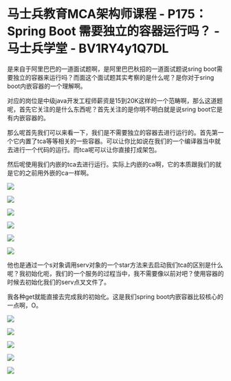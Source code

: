 # 马士兵教育MCA架构师课程 - P175：Spring Boot 需要独立的容器运行吗？ - 马士兵学堂 - BV1RY4y1Q7DL

是来自于阿里巴巴的一道面试题啊，是阿里巴巴秋招的一道面试题说sring boot需要独立的容器来运行吗？而面这个面试题其实考察的是什么呢？是你对于sring boot内嵌容器的一个理解啊。

对应的岗位是中级java开发工程师薪资是15到20K这样的一个范畴啊，那么这道题呢，首先它关注的是什么东西呢？首先关注的是你明不明白就是说sring boot它是有内嵌容器的。

那么呢首先我们可以来看一下，我们是不需要独立的容器去进行运行的。首先第一个它内置了tca等等相关的一些容器。可以让你比如说在我们的一个编译器当中就去进行一个代码的运行。而tca呢可以让你直接打成架包。

然后呢使用我们内嵌的tca去进行运行。实际上内嵌的ca啊，它的本质跟我们的就是它的之前用外嵌的ca一样啊。



![](img/e46855baae7508e7ce28de7536319bed_1.png)

![](img/e46855baae7508e7ce28de7536319bed_2.png)

![](img/e46855baae7508e7ce28de7536319bed_3.png)

![](img/e46855baae7508e7ce28de7536319bed_4.png)

![](img/e46855baae7508e7ce28de7536319bed_5.png)

![](img/e46855baae7508e7ce28de7536319bed_6.png)

他也是通过一个s对象调用serv对象的一个star方法来去启动我们tca的区别是什么呢？我初始化呃，我们的一个服务的过程当中，我不需要像以前对吧？使用容器的时候去初始化我们的serv点叉文件了。

我各种get就能直接去完成我的初始化。这是我们spring boot内嵌容器比较核心的一点啊，O。

![](img/e46855baae7508e7ce28de7536319bed_8.png)

![](img/e46855baae7508e7ce28de7536319bed_9.png)

![](img/e46855baae7508e7ce28de7536319bed_10.png)

![](img/e46855baae7508e7ce28de7536319bed_11.png)

![](img/e46855baae7508e7ce28de7536319bed_12.png)